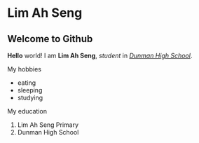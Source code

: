 # Lim Ah Seng
## Welcome to Github

__Hello__ world! I am **Lim Ah Seng**, _student_ in [*Dunman High School*](http://www.dunmanhigh.moe.edu.sg).

My hobbies 
* eating
* sleeping
* studying

My education 
1. Lim Ah Seng Primary
2. Dunman High School


